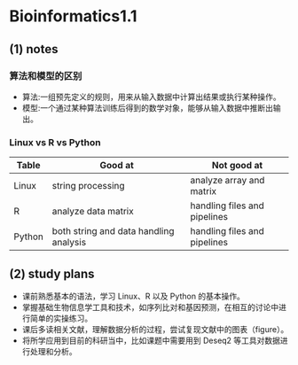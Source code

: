 # Bioinformatics1.1

## (1) notes

### 算法和模型的区别
- 算法:一组预先定义的规则，用来从输入数据中计算出结果或执行某种操作。
- 模型:一个通过某种算法训练后得到的数学对象，能够从输入数据中推断出输出。

### Linux vs R vs Python

| Table  | Good at                                | Not good at |
|--------|----------------------------------------|------------------------------|
| Linux  | string processing                      | analyze array and matrix     |
| R      | analyze data matrix                    | handling files and pipelines |
| Python | both string and data handling analysis | handling files and pipelines |

## (2) study plans
- 课前熟悉基本的语法，学习 Linux、R 以及 Python 的基本操作。
- 掌握基础生物信息学工具和技术，如序列比对和基因预测，在相互的讨论中进行简单的实操练习。
- 课后多读相关文献，理解数据分析的过程，尝试复现文献中的图表（figure）。
- 将所学应用到目前的科研当中，比如课题中需要用到 Deseq2 等工具对数据进行处理和分析。

